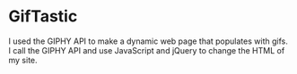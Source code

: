# GifTastic

I used the GIPHY API to make a dynamic web page that populates with gifs. I call the GIPHY API and use JavaScript and jQuery to change the HTML of my site.


